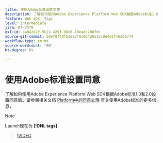 ```yaml
---
title: 使用Adobe标准设置同意
description: 了解如何使用Adobe Experience Platform Web SDK根据Adobe标准1.0和2.0设置同意值。
feature: Web SDK, Tags
level: Intermediate
jira: KT-7570
exl-id: aa042e2f-5b22-429f-9028-19eadc288fdc
source-git-commit: 00ef0f40fb3d82f0c06428a35c0e402f46ab6774
workflow-type: tm+mt
source-wordcount: '80'
ht-degree: 0%

---
```


# 使用Adobe标准设置同意

了解如何使用Adobe Experience Platform Web SDK根据Adobe标准1.0和2.0设置同意值。请参阅相关文档 [Platform中的同意处理](https://experienceleague.adobe.com/docs/experience-platform/landing/governance-privacy-security/consent/iab/overview.html) 有关使用Adobe标准的更多信息，

>[!NOTE]
>
> Launch现在为 **[!DNL tags]**

>[!VIDEO](https://video.tv.adobe.com/v/332694/?learn=on)
